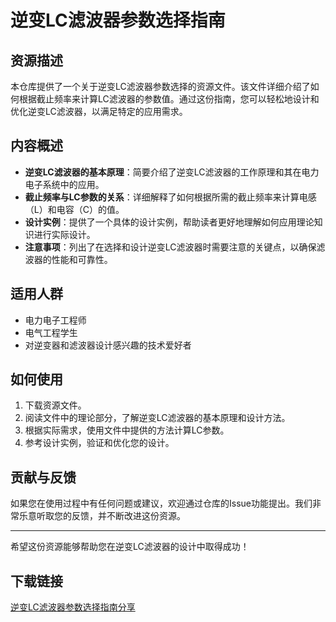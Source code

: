 # 逆变LC滤波器参数选择指南

## 资源描述

本仓库提供了一个关于逆变LC滤波器参数选择的资源文件。该文件详细介绍了如何根据截止频率来计算LC滤波器的参数值。通过这份指南，您可以轻松地设计和优化逆变LC滤波器，以满足特定的应用需求。

## 内容概述

- **逆变LC滤波器的基本原理**：简要介绍了逆变LC滤波器的工作原理和其在电力电子系统中的应用。
- **截止频率与LC参数的关系**：详细解释了如何根据所需的截止频率来计算电感（L）和电容（C）的值。
- **设计实例**：提供了一个具体的设计实例，帮助读者更好地理解如何应用理论知识进行实际设计。
- **注意事项**：列出了在选择和设计逆变LC滤波器时需要注意的关键点，以确保滤波器的性能和可靠性。

## 适用人群

- 电力电子工程师
- 电气工程学生
- 对逆变器和滤波器设计感兴趣的技术爱好者

## 如何使用

1. 下载资源文件。
2. 阅读文件中的理论部分，了解逆变LC滤波器的基本原理和设计方法。
3. 根据实际需求，使用文件中提供的方法计算LC参数。
4. 参考设计实例，验证和优化您的设计。

## 贡献与反馈

如果您在使用过程中有任何问题或建议，欢迎通过仓库的Issue功能提出。我们非常乐意听取您的反馈，并不断改进这份资源。

---

希望这份资源能够帮助您在逆变LC滤波器的设计中取得成功！

## 下载链接

[逆变LC滤波器参数选择指南分享](https://pan.quark.cn/s/77a7c6c9a4d6)